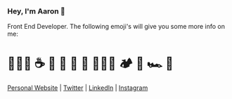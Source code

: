 ### Hey, I'm Aaron 👋

Front End Developer. The following emoji's will give you some more info on me:

# 🏄🏼‍♂️ ☕️ 🐶 🏡 🍔 🍕 👨🏼‍💻 🏕 🌊 🏎 📸 

[Personal Website](https://aarondunphy.com) | [Twitter](https://twitter.com/aarondunphy) | [LinkedIn](https://linkedin.com/in/aarondunphy) | [Instagram](https://instagram.com/aarondunphy)
